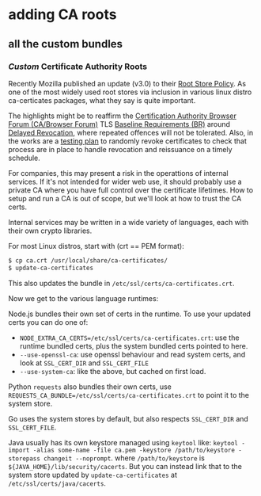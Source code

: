 # adding CA roots

## all the custom bundles

### _Custom_ Certificate Authority Roots

Recently Mozilla published an update (v3.0) to their
[Root Store Policy](https://www.mozilla.org/en-US/about/governance/policies/security-group/certs/policy/).
As one of the most widely used root stores via inclusion
in various linux distro ca-certicates packages,
what they say is quite important.

The highlights might be to reaffirm 
the [Certification Authority Browser Forum (CA/Browser Forum)](https://cabforum.org/)
TLS [Baseline Requirements (BR)](https://cabforum.org/working-groups/server/baseline-requirements/)
around [Delayed Revocation](https://www.mozilla.org/en-US/about/governance/policies/security-group/certs/policy/#613-delayed-revocation),
where repeated offences will not be tolerated.
Also, in the works are a [testing plan](https://groups.google.com/a/mozilla.org/g/dev-security-policy/c/xC8AQlMYg10)
to randomly revoke certificates
to check that process are in place to handle revocation and reissuance
on a timely schedule.

For companies,
this may present a risk in the operattions of internal services.
If it's not intended for wider web use,
it should probably use a private CA where you have full control over the certificate lifetimes.
How to setup and run a CA is out of scope,
but we'll look at how to trust the CA certs.

Internal services may be written in a wide variety of languages,
each with their own crypto libraries.

For most Linux distros, start with (crt == PEM format):

```bash
$ cp ca.crt /usr/local/share/ca-certificates/
$ update-ca-certificates
```

This also updates the bundle in `/etc/ssl/certs/ca-certificates.crt`.

Now we get to the various language runtimes:

Node.js bundles their own set of certs in the runtime.
To use your updated certs you can do one of:
* `NODE_EXTRA_CA_CERTS=/etc/ssl/certs/ca-certificates.crt`: use the runtime bundled certs, plus the system bundled certs pointed to here.
* `--use-openssl-ca`: use openssl behaviour and read system certs, and look at `SSL_CERT_DIR` and `SSL_CERT_FILE`
* `--use-system-ca`: like the above, but cached on first load.

Python `requests` also bundles their own certs,
use `REQUESTS_CA_BUNDLE=/etc/ssl/certs/ca-certificates.crt` to point it to the system store.

Go uses the system stores by default,
but also respects `SSL_CERT_DIR` and `SSL_CERT_FILE`.

Java usually has its own keystore managed using `keytool` like:
`keytool -import -alias some-name -file ca.pem -keystore /path/to/keystore -storepass changeit --noprompt`.
where `/path/to/keystore` is `${JAVA_HOME}/lib/security/cacerts`.
But you can instead link that to the system store updated by `update-ca-certificates` 
at `/etc/ssl/certs/java/cacerts`.
